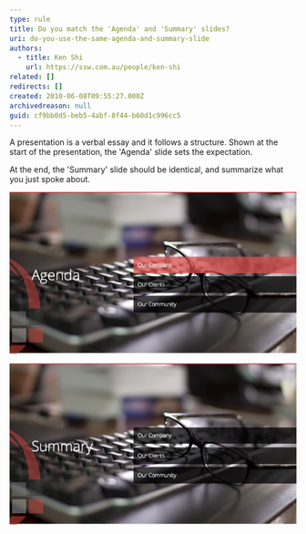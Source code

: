```yaml
---
type: rule
title: Do you match the 'Agenda' and 'Summary' slides?
uri: do-you-use-the-same-agenda-and-summary-slide
authors: 
  - title: Ken Shi
    url: https://ssw.com.au/people/ken-shi
related: []
redirects: []
created: 2010-06-08T09:55:27.000Z
archivedreason: null
guid: cf9bb0d5-beb5-4abf-8f44-b60d1c996cc5
---
```

A presentation is a verbal essay and it follows a structure. Shown at the start of the presentation, the 'Agenda' slide sets the expectation.   

At the end, the 'Summary' slide should be identical, and summarize what you just spoke about.

<!--endintro-->

![Figure: Slide for agenda](goodagenda.jpg)

![Figure: Slide for summary (is the same as agenda)](goodsummary.jpg)
